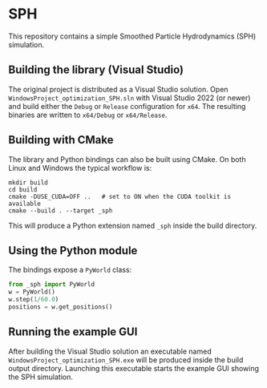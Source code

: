 # SPH

This repository contains a simple Smoothed Particle Hydrodynamics (SPH) simulation.

## Building the library (Visual Studio)

The original project is distributed as a Visual Studio solution.  Open
`WindowsProject_optimization_SPH.sln` with Visual Studio 2022 (or newer)
and build either the `Debug` or `Release` configuration for `x64`.
The resulting binaries are written to `x64/Debug` or `x64/Release`.

## Building with CMake

The library and Python bindings can also be built using CMake.  On both
Linux and Windows the typical workflow is:

```console
mkdir build
cd build
cmake -DUSE_CUDA=OFF ..   # set to ON when the CUDA toolkit is available
cmake --build . --target _sph
```

This will produce a Python extension named `_sph` inside the build
directory.

## Using the Python module

The bindings expose a `PyWorld` class:

```python
from _sph import PyWorld
w = PyWorld()
w.step(1/60.0)
positions = w.get_positions()
```

## Running the example GUI

After building the Visual Studio solution an executable named
`WindowsProject_optimization_SPH.exe` will be produced inside the build
output directory.  Launching this executable starts the example GUI
showing the SPH simulation.
